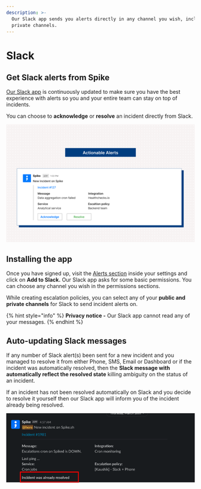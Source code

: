 ```yaml
---
description: >-
  Our Slack app sends you alerts directly in any channel you wish, including
  private channels.
---
```


# Slack

## Get Slack alerts from Spike

[Our Slack app](https://slack.com/apps/AKRF4KSG5-spike) is continuously updated to make sure you have the best experience with alerts so you and your entire team can stay on top of incidents.

You can choose to **acknowledge** or **resolve** an incident directly from Slack.&#x20;

![](<../.gitbook/assets/Actionable alerts.png>)



## Installing the app

Once you have signed up, visit the [Alerts section](https://app.spike.sh/settings/general/alerts) inside your settings and click on **Add to Slack.** Our Slack app asks for some basic permissions. You can choose any channel you wish in the permissions sections.

While creating escalation policies, you can select any of your **public and private channels** for Slack to send incident alerts on.

{% hint style="info" %}
**Privacy notice -** Our Slack app cannot read any of your messages.&#x20;
{% endhint %}

## Auto-updating Slack messages

If any number of Slack alert(s) been sent for a new incident and you managed to resolve it from either Phone, SMS, Email or Dashboard or if the incident was automatically resolved, then the **Slack message with automatically reflect the resolved state** killing ambiguity on the status of an incident.&#x20;

If an incident has not been resolved automatically on Slack and you decide to resolve it yourself then our Slack app will inform you of the incident already being resolved.&#x20;

![Reflecting the true state of incident on Slack in all cases](../.gitbook/assets/incident-was-already-resolved.png)



